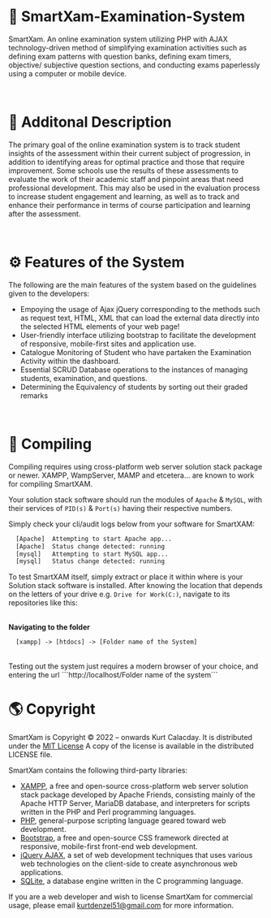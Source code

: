 # <h1 align="left"> 📜 SmartXam-Examination-System </h1>
SmartXam. An online examination system utilizing PHP with AJAX technology-driven method of simplifying examination activities such as defining exam patterns with question banks, defining exam timers, objective/ subjective question sections, and conducting exams paperlessly using a computer or mobile device.

<br>

# 📄 Additonal Description
The primary goal of the online examination system is to track student insights of the assessment within their current subject of progression, in addition to identifying areas for optimal practice and those that require improvement. Some schools use the results of these assessments to evaluate the work of their academic staff and pinpoint areas that need professional development. This may also be used in the evaluation process to increase student engagement and learning, as well as to track and enhance their performance in terms of course participation and learning after the assessment.

<br>

# ⚙ Features of the System
The following are the main features of the system based on the guidelines given to the developers:

- Empoying the usage of Ajax jQuery corresponding to the methods such as request
text, HTML, XML that can load the external data directly into the selected HTML
elements of your web page!
- User-friendly interface utilizing bootstrap to facilitate the development of
responsive, mobile-first sites and application use.
- Catalogue Monitoring of Student who have partaken the Examination Activity
within the dashboard.
- Essential SCRUD Database operations to the instances of managing students,
examination, and questions.
- Determining the Equivalency of students by sorting out their graded remarks

<br>

# 🎢 Compiling
Compiling requires using cross-platform web server solution stack package or newer. XAMPP, WampServer, MAMP and etcetera... are known to work for compiling SmartXAM.

Your solution stack software should run the modules of ```Apache``` & ```MySQL```, with their services of ```PID(s)``` & ```Port(s)``` having their respective numbers.

 Simply check your cli/audit logs below from your software for SmartXAM:

```txt
  [Apache] 	Attempting to start Apache app...
  [Apache] 	Status change detected: running
  [mysql] 	Attempting to start MySQL app...
  [mysql] 	Status change detected: running
```
To test SmartXAM itself, simply extract or place it within where is your Solution stack software is installed. After knowing the location that depends on the letters of your drive e.g. ```Drive for Work(C:)```, navigate to its repositories like this:

<br>
<b>Navigating to the folder</b>

```txt
  [xampp] -> [htdocs] -> [Folder name of the System]
```

<br>
Testing out the system just requires a modern browser of your choice, and entering the url ```http://localhost/Folder name of the system```


<br>

# 🌎 Copyright
SmartXam is Copyright © 2022 – onwards Kurt Calacday. It is distributed under the <a href="https://opensource.org/licenses/MIT">MIT License</a> A copy of the license is available in the distributed LICENSE file.

SmartXam contains the following third-party libraries:
- <a href="https://www.apachefriends.org/">XAMPP</a>,  a free and open-source cross-platform web server solution stack package developed by Apache Friends, consisting mainly of the Apache HTTP Server, MariaDB database, and interpreters for scripts written in the PHP and Perl programming languages.
- <a href="https://www.php.net/">PHP</a>,  general-purpose scripting language geared toward web development.
- <a href="https://getbootstrap.com/">Bootstrap</a>,  a free and open-source CSS framework directed at responsive, mobile-first front-end web development.
- <a href="https://api.jquery.com/jquery.ajax/">jQuery AJAX</a>, a set of web development techniques that uses various web technologies on the client-side to create asynchronous web applications.
- <a href="https://www.sqlite.org/">SQLite</a>, a database engine written in the C programming language.

If you are a web developer and wish to license SmartXam for commercial usage, please email kurtdenzel51@gmail.com for more information.
